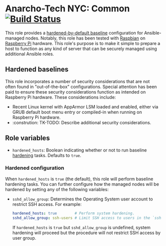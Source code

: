 # Anarcho-Tech NYC: Common [![Build Status](https://travis-ci.org/AnarchoTechNYC/ansible-role-common.svg?branch=master)](https://travis-ci.org/AnarchoTechNYC/ansible-role-common)

This role provides a [hardened-by-default baseline](#hardened-baselines) configuration for Ansible-managed nodes. Notably, this role has been tested with [Raspbian](https://www.raspbian.org/) on [Raspberry Pi](https://www.raspberrypi.org/) hardware. This role's purpose is to make it simple to prepare a host to function as any kind of server that can be securely managed using additional Ansible roles.

## Hardened baselines

This role incorporates a number of security considerations that are not often found in "out-of-the-box" configurations. Special attention has been paid to ensure these security considerations function as intended on Raspberry Pi hardware. These considerations include:

* Recent Linux kernel with AppArmor LSM loaded and enabled, either via GRUB default boot menu entry or compiled-in when running on Raspberry Pi hardware.
* :constrution: TK-TODO: Describe additional security considerations.

## Role variables

* `hardened_hosts`: Boolean indicating whether or not to run baseline [hardening](#hardened-configuration) tasks. Defaults to `true`.

### Hardened configuration

When `hardened_hosts` is `true` (the default), this role will perform baseline hardening tasks. You can further configure how the managed nodes will be hardened by setting any of the following variables:

* `sshd_allow_group`: Determines the Operating System user account to restrict SSH access. For example:
    ```yml
    hardened_hosts: true        # Perform system hardening.
    sshd_allow_group: ssh-users # Limit SSH access to users in the `ssh-users` group.
    ```
    If `hardened_hosts` is `true` but `sshd_allow_group` is undefined, system hardening will proceed but the procedure will not restrict SSH access by user group.
